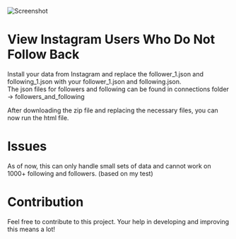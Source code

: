 ![Screenshot](https://github.com/j-archives/instagram-users-not-following-back/blob/main/users-who-do-not-fb-screenshot.png)
# View Instagram Users Who Do Not Follow Back
Install your data from Instagram and replace the follower_1.json and following_1.json with your follower_1.json and following.json.<br>
The json files for followers and following can be found in 
connections folder -> followers_and_following 

After downloading the zip file and replacing the necessary files, you can now run the html file.

# Issues
As of now, this can only handle small sets of data and cannot work on 1000+ following and followers.
(based on my test)

# Contribution
Feel free to contribute to this project. Your help in developing and improving this means a lot!
